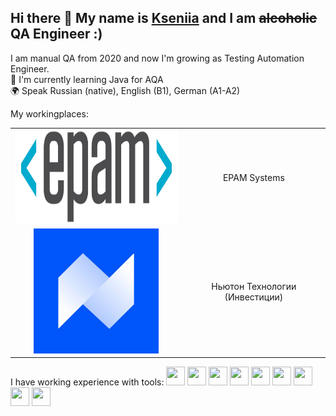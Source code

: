 ## Hi there 👋 My name is [Kseniia](https://www.linkedin.com/in/kseniia-kuznetsova-a114a71ba/) and I am ~~alcoholic~~ QA Engineer :)

I am manual QA from 2020 and now I'm growing as Testing Automation Engineer.  
🌱 I'm currently learning Java for AQA  
🌍 Speak Russian (native), English (B1), German (A1-A2)  

My workingplaces:
<table >
   <tr> 
    <td><img src="/src/images/EPAM_LOGO-RGB_Primary.jpg" width="300" height="150"></td> <td align="middle">EPAM Systems</td></tr>
    <tr><td align="center"><img src="/src/images/kkSocTwOxoQ.jpg" width="200" height="200" ></td><td align="middle">Ньютон Технологии (Инвестиции)</td>
   </tr>
  </table>

I have working experience with tools:
<img src="https://cdn.jsdelivr.net/gh/devicons/devicon@latest/icons/jira/jira-original.svg" width="30" height = "30" />
<img src="https://cdn.jsdelivr.net/gh/devicons/devicon@latest/icons/dbeaver/dbeaver-original.svg" width="30" height = "30" />
<img src="https://cdn.jsdelivr.net/gh/devicons/devicon@latest/icons/postman/postman-original.svg" width="30" height = "30" />
<img src="https://cdn.jsdelivr.net/gh/devicons/devicon@latest/icons/swagger/swagger-original.svg" width="30" height = "30"/>
<img src="https://cdn.jsdelivr.net/gh/devicons/devicon@latest/icons/apachekafka/apachekafka-original.svg" width="30" height = "30"/>
<img src="https://cdn.jsdelivr.net/gh/devicons/devicon@latest/icons/redis/redis-original.svg" width="30" height = "30"/>
<img src="https://cdn.jsdelivr.net/gh/devicons/devicon@latest/icons/jenkins/jenkins-original.svg" width="30" height = "30"/>
<img src="https://cdn.jsdelivr.net/gh/devicons/devicon@latest/icons/gitlab/gitlab-original.svg" width="30" height = "30"/>
<img src="https://cdn.jsdelivr.net/gh/devicons/devicon@latest/icons/gradle/gradle-original.svg" width="30" height = "30"/>






<!--
**Ksanjara/ksanjara** is a ✨ _special_ ✨ repository because its `README.md` (this file) appears on your GitHub profile.

Here are some ideas to get you started:

- 🔭 I’m currently working on ...
- 🌱 I’m currently learning ...
- 👯 I’m looking to collaborate on ...
- 🤔 I’m looking for help with ...
- 💬 Ask me about ...
- 📫 How to reach me: ...
- 😄 Pronouns: ...
- ⚡ Fun fact: ...
-->
